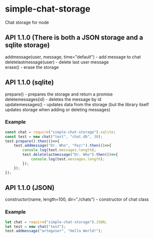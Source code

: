 # simple-chat-storage
Chat storage for node

## API 1.1.0 (There is both a JSON storage and a sqlite storage)
  
addmessage(user, message, time="default") - add message to chat  
deletelastmessage(user) - delete last user message  
erase() - erase the storage

## API 1.1.0 (sqlite)

prepare() - prepares the storage and return a promise  
deletemessages(id) - deletes the message by id  
updatemessages() - updates data from the storage (but the library itself updates storage when adding or deleting messages)  

### Example
```javascript
const chat = require("simple-chat-storage").sqlite;
const test = new chat("test", "chat.db", 30);
test.prepare().then(()=>{
    test.addmessage("Dr. Who", "Fez!").then(()=>{
        console.log(test.messages.length);
        test.deletelastmessage("Dr. Who").then(()=>{
            console.log(test.messages.length);
        });
    });   
});
```

## API 1.1.0 (JSON)

constructor(name, length=100, dir="./chats") - constructor of chat class  

### Example
```javascript
let chat = require("simple-chat-storage").JSON;
let test = new chat("test");
test.addmessage("artegoser", "Hello World!");
```